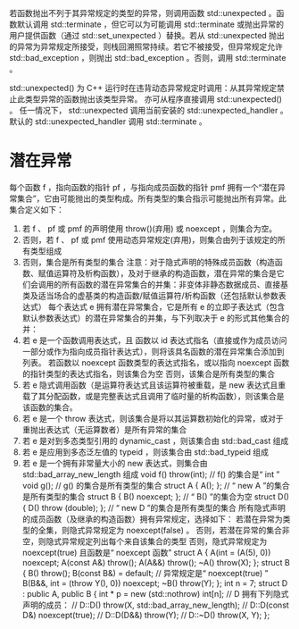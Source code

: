 若函数抛出不列于其异常规定的类型的异常，则调用函数 std::unexpected 。函数默认调用 std::terminate ，但它可以为可能调用 std::terminate 或抛出异常的用户提供函数（通过 std::set_unexpected ）替换。若从 std::unexpected 抛出的异常为异常规定所接受，则栈回溯照常持续。若它不被接受，但异常规定允许 std::bad_exception ，则抛出 std::bad_exception 。否则，调用 std::terminate 。 

std::unexpected() 为 C++ 运行时在违背动态异常规定时调用：从其异常规定禁止此类型异常的函数抛出该类型异常。 
亦可从程序直接调用 std::unexpected() 。 
任一情况下， std::unexpected 调用当前安装的 std::unexpected_handler 。默认的 std::unexpected_handler 调用 std::terminate 。 


# 潜在异常
每个函数 f ，指向函数的指针 pf ，与指向成员函数的指针 pmf 拥有一个“潜在异常集合”，它由可能抛出的类型构成。所有类型的集合指示可能抛出所有异常。此集合定义如下： 
1) 若 f 、 pf 或 pmf 的声明使用 throw()(弃用) 或 noexcept ，则集合为空。
2) 否则，若 f 、 pf 或 pmf 使用动态异常规定(弃用)，则集合由列于该规定的所有类型组成
3) 否则，集合是所有类型的集合
注意：对于隐式声明的特殊成员函数（构造函数、赋值运算符及析构函数），及对于继承的构造函数，潜在异常的集合是它们会调用的所有函数的潜在异常集合的并集：非变体非静态数据成员、直接基类及适当场合的虚基类的构造函数/赋值运算符/析构函数（还包括默认参数表达式） 
每个表达式 e 拥有潜在异常集合，它是所有 e 的立即子表达式（包含默认参数表达式）的潜在异常集合的并集，与下列取决于 e 的形式其他集合的并： 
1) 若 e 是一个函数调用表达式，且 
函数以 id 表达式指名（直接或作为成员访问一部分或作为指向成员指针表达式），则将该具名函数的潜在异常集合添加到列表。 
若函数以 noexcept 函数类型的表达式指名，或以指向 noexcept 函数的指针类型的表达式指名，则该集合为空 
否则，该集合是所有类型的集合
2) 若 e 隐式调用函数（是运算符表达式且该运算符被重载，是 new 表达式且重载了其分配函数，或是完整表达式且调用了临时量的析构函数），则该集合是该函数的集合。
3) 若 e 是一个 throw 表达式，则该集合是将以其运算数初始化的异常，或对于重抛出表达式（无运算数者）是所有异常的集合
4) 若 e 是对到多态类型引用的 dynamic_cast ，则该集合由 std::bad_cast 组成
5) 若 e 是应用到多态泛左值的 typeid ，则该集合由 std::bad_typeid 组成
6) 若 e 是一个拥有非常量大小的 new 表达式，则集合由 std::bad_array_new_length 组成
void f() throw(int);  // f() 的集合是“ int ”
void g();             // g() 的集合是所有类型的集合
struct A { A(); };    // “ new A ”的集合是所有类型的集合
struct B { B() noexcept; }; // “ B() ”的集合为空
struct D() { D() throw (double); }; // “ new D ”的集合是所有类型的集合
所有隐式声明的成员函数（及继承的构造函数）拥有异常规定，选择如下： 
若潜在异常为类型的全集，则隐式异常规定为 noexcept(false) 。 
否则，若潜在异常的集合非空，则隐式异常规定列出每个来自该集合的类型 
否则，隐式异常规定为 noexcept(true) 且函数是“ noexcept 函数” 
struct A {
    A(int = (A(5), 0)) noexcept;
    A(const A&) throw();
    A(A&&) throw();
    ~A() throw(X);
};
struct B {
    B() throw();
    B(const B&) = default; // 异常规定是“ noexcept(true) ”
    B(B&&, int = (throw Y(), 0)) noexcept;
    ~B() throw(Y);
};
int n = 7;
struct D : public A, public B {
    int * p = new (std::nothrow) int[n];
    // D 拥有下列隐式声明的成员：
    // D::D() throw(X, std::bad_array_new_length);
    // D::D(const D&) noexcept(true);
    // D::D(D&&) throw(Y);
    // D::~D() throw(X, Y);
};